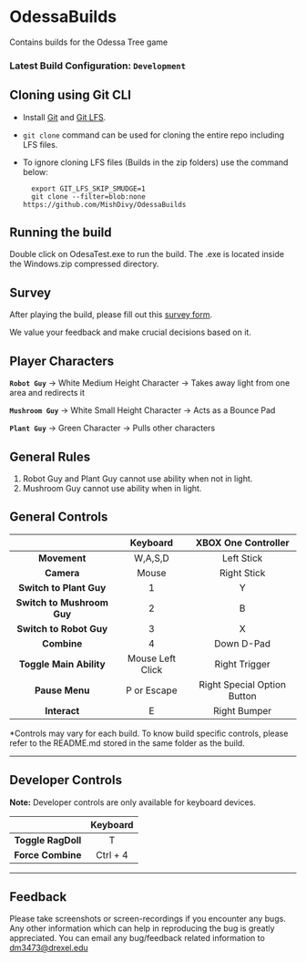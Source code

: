 # OdessaBuilds

Contains builds for the Odessa Tree game

### Latest Build Configuration: ``Development``

## Cloning using Git CLI

- Install [Git](https://git-scm.com/book/en/v2/Getting-Started-Installing-Git) and [Git LFS](https://git-lfs.github.com/).
- ```git clone``` command can be used for cloning the entire repo including LFS files.
- To ignore cloning LFS files (Builds in the zip folders) use the command below:
  
        export GIT_LFS_SKIP_SMUDGE=1
        git clone --filter=blob:none https://github.com/MishDivy/OdessaBuilds

## Running the build

Double click on OdesaTest.exe to run the build. The .exe is located inside the Windows.zip compressed directory.

## Survey

After playing the build, please fill out this [survey form](https://drexel.qualtrics.com/jfe/form/SV_3UG2s1qiRmoEFMO).

We value your feedback and make crucial decisions based on it.

## Player Characters

**```Robot Guy```** -> White Medium Height Character -> Takes away light from one area and redirects it

**```Mushroom Guy```** -> White Small Height Character -> Acts as a Bounce Pad

**```Plant Guy```** -> Green Character -> Pulls other characters

## General Rules

1) Robot Guy and Plant Guy cannot use ability when not in light.
2) Mushroom Guy cannot use ability when in light.

## General Controls

 |            | Keyboard | XBOX One Controller |
 |:----------:|:--------:|:-------------------:|
 | **Movement** | W,A,S,D | Left Stick |
 | **Camera** | Mouse | Right Stick |
 | **Switch to Plant Guy** | 1 | Y |
 | **Switch to Mushroom Guy** | 2 | B |
 | **Switch to Robot Guy** | 3 | X |
 | **Combine** | 4 | Down D-Pad |
 | **Toggle Main Ability** | Mouse Left Click | Right Trigger |
 | **Pause Menu** | P or Escape | Right Special Option Button |
 | **Interact** | E | Right Bumper |

*Controls may vary for each build. To know build specific controls, please refer to the README.md stored in the same folder as the build.

 ***

## Developer Controls

**Note:** Developer controls are only available for keyboard devices.

 |            | Keyboard |
 |:----------:|:--------:|
 | **Toggle RagDoll** | T |
 | **Force Combine** | Ctrl + 4 |

 ***

## Feedback

Please take screenshots or screen-recordings if you encounter any bugs. Any other information which can help in reproducing the bug is greatly appreciated.
You can email any bug/feedback related information to dm3473@drexel.edu
